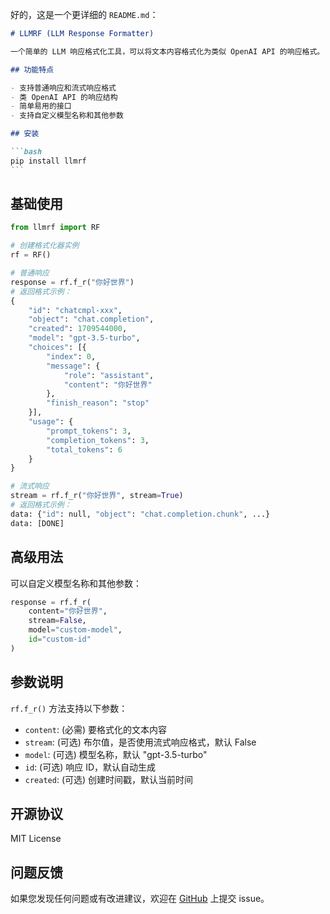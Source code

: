 好的，这是一个更详细的 `README.md`：

````markdown
# LLMRF (LLM Response Formatter)

一个简单的 LLM 响应格式化工具，可以将文本内容格式化为类似 OpenAI API 的响应格式。

## 功能特点

- 支持普通响应和流式响应格式
- 类 OpenAI API 的响应结构
- 简单易用的接口
- 支持自定义模型名称和其他参数

## 安装

```bash
pip install llmrf
```
````

## 基础使用

```python
from llmrf import RF

# 创建格式化器实例
rf = RF()

# 普通响应
response = rf.f_r("你好世界")
# 返回格式示例：
{
    "id": "chatcmpl-xxx",
    "object": "chat.completion",
    "created": 1709544000,
    "model": "gpt-3.5-turbo",
    "choices": [{
        "index": 0,
        "message": {
            "role": "assistant",
            "content": "你好世界"
        },
        "finish_reason": "stop"
    }],
    "usage": {
        "prompt_tokens": 3,
        "completion_tokens": 3,
        "total_tokens": 6
    }
}

# 流式响应
stream = rf.f_r("你好世界", stream=True)
# 返回格式示例：
data: {"id": null, "object": "chat.completion.chunk", ...}
data: [DONE]
```

## 高级用法

可以自定义模型名称和其他参数：

```python
response = rf.f_r(
    content="你好世界",
    stream=False,
    model="custom-model",
    id="custom-id"
)
```

## 参数说明

`rf.f_r()` 方法支持以下参数：

- `content`: (必需) 要格式化的文本内容
- `stream`: (可选) 布尔值，是否使用流式响应格式，默认 False
- `model`: (可选) 模型名称，默认 "gpt-3.5-turbo"
- `id`: (可选) 响应 ID，默认自动生成
- `created`: (可选) 创建时间戳，默认当前时间

## 开源协议

MIT License

## 问题反馈

如果您发现任何问题或有改进建议，欢迎在 [GitHub](https://github.com/cchking/llmrf) 上提交 issue。
